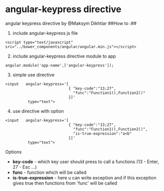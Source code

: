 angular-keypress directive
================

angular  keypress directive by @Maksym Dikhtiar
##How to :##
1) include angular-keypress js file 
```
<script type="text/javascript" src="../bower_components/angular/angular.min.js"></script>
```
2) include angular-keypress directive module to  app
```
angular.module('app-name',['angular-keypress']);
```
3) simple use directive
```
<input   angular-keypress='[
                            { "key-code":"13;27",
                              "func":"Function1(),Function2()"
                            }]'
          type="text">
```
4) use directive with option
```
<input   angular-keypress='[
                            { "key-code":"13;27",
                              "func":"Function1(),Function2()",
                              "is-true-expression":"a<b"
                            }]'
          type="text">
```
Options

- <b>key-code</b> - which key user should press to call a functions (13 - Enter, 27 - Esc ...)
- <b>func</b> - function which will be called
- <b>is-true-expression</b> - here u can write exception and if this exception gives true then functions from 'func' will be called


